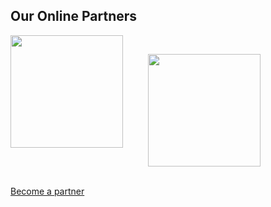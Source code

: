 ## Our Online Partners

<div style="float:left">

<!--Anne Architecture (May 1, 2020)-->
<a href="https://annearchitecture.com/" target="_blank" >
<img src="https://annearchitecture.com/wp-content/uploads/2017/07/anne-architecture-logo.png" style="width:180px">
</a>

</div>


<div style="float:left; margin:30px 0 0 40px">

<!-- Fix & Flow Plumbing Co. (Aug 9, 2020) -->
<a href="https://www.fixandflow.co/" target="_blank">
<img src="https://www.fixandflow.co/wp-content/uploads/2020/01/fixandflow-text-logo-crop.png" style="width:180px">
</a>

</div>


<div style="clear:both"></div>
<br>

[Become a partner](https://gpna.org/directory/partners)  